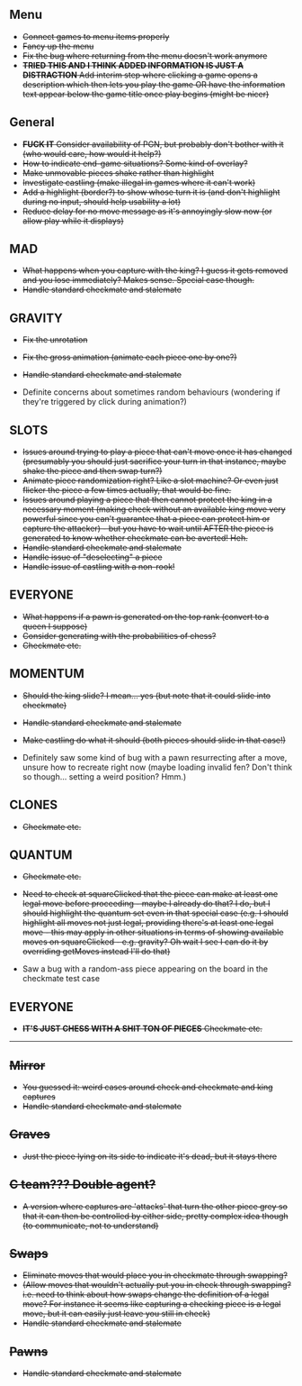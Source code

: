 ## Menu

- ~~Connect games to menu items properly~~
- ~~Fancy up the menu~~
- ~~Fix the bug where returning from the menu doesn't work anymore~~
- ~~__TRIED THIS AND I THINK ADDED INFORMATION IS JUST A DISTRACTION__ Add interim step where clicking a game opens a description which then lets you play the game OR have the information text appear below the game title once play begins (might be nicer)~~

## General

- ~~__FUCK IT__ Consider availability of PGN, but probably don't bother with it (who would care, how would it help?)~~
- ~~How to indicate end-game situations? Some kind of overlay?~~
- ~~Make unmovable pieces shake rather than highlight~~
- ~~Investigate castling (make illegal in games where it can't work)~~
- ~~Add a highlight (border?) to show whose turn it is (and don't highlight during no input, should help usability a lot)~~
- ~~Reduce delay for no move message as it's annoyingly slow now (or allow play while it displays)~~


## MAD

- ~~What happens when you capture with the king? I guess it gets removed and you lose immediately? Makes sense. Special case though.~~
- ~~Handle standard checkmate and stalemate~~

## GRAVITY

- ~~Fix the unrotation~~
- ~~Fix the gross animation (animate each piece one by one?)~~
- ~~Handle standard checkmate and stalemate~~

- Definite concerns about sometimes random behaviours (wondering if they're triggered by click during animation?)

## SLOTS

- ~~Issues around trying to play a piece that can't move once it has changed (presumably you should just sacrifice your turn in that instance, maybe shake the piece and then swap turn?)~~
- ~~Animate piece randomization right? Like a slot machine? Or even just flicker the piece a few times actually, that would be fine.~~
- ~~Issues around playing a piece that then cannot protect the king in a necessary moment (making check without an available king move very powerful since you can't guarantee that a piece can protect him or capture the attacker) - but you have to wait until AFTER the piece is generated to know whether checkmate can be averted! Heh.~~
- ~~Handle standard checkmate and stalemate~~
- ~~Handle issue of "deselecting" a piece~~
- ~~Handle issue of castling with a non-rook!~~

## EVERYONE

- ~~What happens if a pawn is generated on the top rank (convert to a queen I suppose)~~
- ~~Consider generating with the probabilities of chess?~~
- ~~Checkmate etc.~~

## MOMENTUM

- ~~Should the king slide? I mean... yes (but note that it could slide into checkmate)~~
- ~~Handle standard checkmate and stalemate~~
- ~~Make castling do what it should (both pieces should slide in that case!)~~

- Definitely saw some kind of bug with a pawn resurrecting after a move, unsure how to recreate right now (maybe loading invalid fen? Don't think so though... setting a weird position? Hmm.)

## CLONES

- ~~Checkmate etc.~~

## QUANTUM

- ~~Checkmate etc.~~
- ~~Need to check at squareClicked that the piece can make at least one legal move before proceeding - maybe I already do that? I do, but I should highlight the quantum set even in that special case (e.g. I should highlight all moves not just legal, providing there's at least one legal move - this may apply in other situations in terms of showing available moves on squareClicked - e.g. gravity? Oh wait I see I can do it by overriding getMoves instead I'll do that)~~

- Saw a bug with a random-ass piece appearing on the board in the checkmate test case

## EVERYONE

- ~~__IT'S JUST CHESS WITH A SHIT TON OF PIECES__ Checkmate etc.~~

---

## ~~Mirror~~

- ~~You guessed it: weird cases around check and checkmate and king captures~~
- ~~Handle standard checkmate and stalemate~~

## ~~Graves~~

- ~~Just the piece lying on its side to indicate it's dead, but it stays there~~

## ~~C team??? Double agent?~~

- ~~A version where captures are 'attacks' that turn the other piece grey so that it can then be controlled by either side, pretty complex idea though (to communicate, not to understand)~~

## ~~Swaps~~

- ~~Eliminate moves that would place you in checkmate through swapping?~~
- ~~(Allow moves that wouldn't actually put you in check through swapping? i.e. need to think about how swaps change the definition of a legal move? For instance it seems like capturing a checking piece is a legal move, but it can easily just leave you still in check)~~
- ~~Handle standard checkmate and stalemate~~

## ~~Pawns~~

- ~~Handle standard checkmate and stalemate~~

